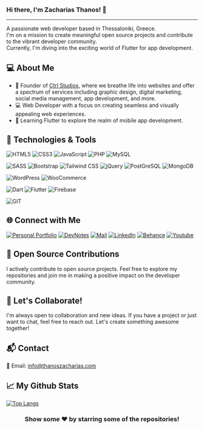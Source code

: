 ### Hi there, I'm Zacharias Thanos! 👋
<hr>

<div>A passionate web developer based in Thessaloniki, Greece.</div>
<div>I'm on a mission to create meaningful open source projects and contribute to the vibrant developer community.</div>
<div>Currently, I'm diving into the exciting world of Flutter for app development.</div>

## 💻 About Me
<ul>
  <li>🚀 Founder of <a target="_blank" href="https://ctrlstudio.gr/">Ctrl Studios</a>, where we breathe life into websites and offer a spectrum of services including graphic design, digital marketing, social media management, app development, and more.</li>
  <li>💻 Web Developer with a focus on creating seamless and visually appealing web experiences.</li>
  <li>📱 Learning Flutter to explore the realm of mobile app development.</li>
</ul>

## 🔧 Technologies & Tools
![HTML5](https://img.shields.io/badge/html5-%23f06529.svg?style=for-the-badge&logo=html5&logoColor=white)
![CSS3](https://img.shields.io/badge/css3-%232965f1.svg?style=for-the-badge&logo=css3&logoColor=white)
![JavaScript](https://img.shields.io/badge/javascript-%23f0db4f.svg?style=for-the-badge&logo=javascript&logoColor=black)
![PHP](https://img.shields.io/badge/php-%238993be.svg?style=for-the-badge&logo=php&logoColor=white)
![MySQL](https://img.shields.io/badge/mysql-%2300758F.svg?style=for-the-badge&logo=mysql&logoColor=white)

![SASS](https://img.shields.io/badge/SASS-%23cc6699.svg?style=for-the-badge&logo=SASS&logoColor=white)
![Bootstrap](https://img.shields.io/badge/bootstrap-%23563D7C.svg?style=for-the-badge&logo=bootstrap&logoColor=white)
![Tailwind CSS](https://img.shields.io/badge/tailwind-%233490dc.svg?style=for-the-badge&logo=tailwindcss&logoColor=white)
![jQuery](https://img.shields.io/badge/jquery-%2378cff5.svg?style=for-the-badge&logo=jquery&logoColor=black)
![PostGreSQL](https://img.shields.io/badge/postgreSQL-%230064a5.svg?style=for-the-badge&logo=postgresql&logoColor=white)
![MongoDB](https://img.shields.io/badge/mongodb-%233FA037.svg?style=for-the-badge&logo=mongodb&logoColor=white)

![WordPress](https://img.shields.io/badge/wordpress-%2300749C.svg?style=for-the-badge&logo=wordpress&logoColor=white)
![WooCommerce](https://img.shields.io/badge/woocommerce-%2396588a.svg?style=for-the-badge&logo=woocommerce&logoColor=white)

![Dart](https://img.shields.io/badge/dart-%230075BA.svg?style=for-the-badge&logo=dart&logoColor=white)
![Flutter](https://img.shields.io/badge/Flutter-%235ec9f7.svg?style=for-the-badge&logo=Flutter&logoColor=white)
![Firebase](https://img.shields.io/badge/firebase-%23F5820D.svg?style=for-the-badge&logo=firebase)

![GIT](https://img.shields.io/badge/git-%23F1502F.svg?style=for-the-badge&logo=git&logoColor=white)

## 🌐 Connect with Me
[![Personal Portfolio](https://img.shields.io/badge/Personal%20Portfolio-%230077B5.svg?logo=website&logoColor=white)](https://thanoszacharias.com)
[![DevNotes](https://img.shields.io/badge/My%20Blog-%230077B5.svg?logo=blog&logoColor=white)](https://devnotes.gr)
[![Mail](https://img.shields.io/badge/Email%20Me-%230077B5.svg?logo=gmail&logoColor=white)](mailto:info@thanoszacharias.gr)
[![LinkedIn](https://img.shields.io/badge/LinkedIn-%230077B5.svg?logo=linkedin&logoColor=white)](https://www.linkedin.com/in/thanos-zachariass/)
[![Behance](https://img.shields.io/badge/Behance-%230077B5.svg?logo=behance&logoColor=white)](https://www.behance.net/thanoszacharias)
[![Youtube](https://img.shields.io/badge/Youtube-%230077B5.svg?logo=youtube&logoColor=white)](https://www.youtube.com/@Thanos_Zacharias)

## 🚀 Open Source Contributions
I actively contribute to open source projects. Feel free to explore my repositories and join me in making a positive impact on the developer community.

## 🌟 Let's Collaborate!
I'm always open to collaboration and new ideas. If you have a project or just want to chat, feel free to reach out. Let's create something awesome together!

## 📬 Contact
📧 Email: info@thanoszacharias.com

## 📈 My Github Stats
[![Top Langs](https://github-readme-stats.vercel.app/api/top-langs/?username=ZachariasAthanasios&hide=java,html,css&theme=radical)](https://github.com/anuraghazra/github-readme-stats)

<div align="center">

### Show some ❤️ by starring some of the repositories!

</div>
